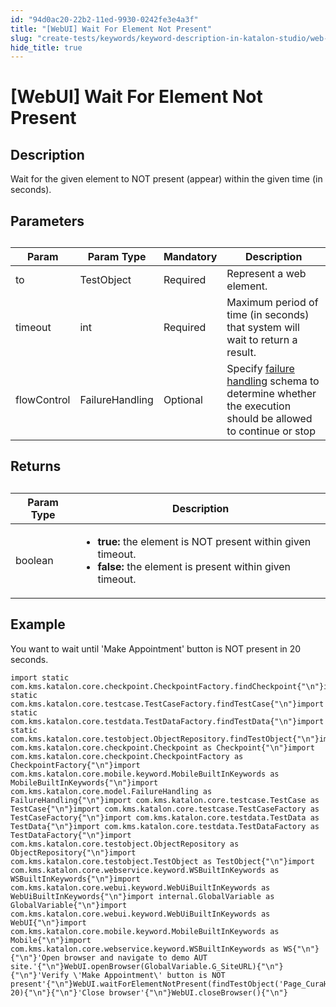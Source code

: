 ```yaml
---
id: "94d0ac20-22b2-11ed-9930-0242fe3e4a3f"
title: "[WebUI] Wait For Element Not Present"
slug: "create-tests/keywords/keyword-description-in-katalon-studio/web-ui-keywords/webui-wait-for-element-not-present"
hide_title: true
---
```


# <a id="id_0" class="anchor_top_offset"/><a id="ariaid-title1" class="anchor_top_offset"/>[WebUI] Wait For Element Not Present


## <a id="id_0__id_1" class="anchor_top_offset"/>Description

              
<p xmlns="http://www.w3.org/1999/xhtml" className="p">Wait for the given element to NOT present   (appear) within the given time (in seconds). </p> 
      

## <a id="id_0__id_2" class="anchor_top_offset"/>Parameters

              
<table xmlns="http://www.w3.org/1999/xhtml" className="table anchor_top_offset" id="id_0__4df6b4e0-8302-4261-85ee-8fdca28f0c95"><caption /><thead className="thead"><tr className><th className="entry anchor_top_offset" id="id_0__4df6b4e0-8302-4261-85ee-8fdca28f0c95__entry__1">Param</th><th className="entry anchor_top_offset" id="id_0__4df6b4e0-8302-4261-85ee-8fdca28f0c95__entry__2">Param Type</th><th className="entry anchor_top_offset" id="id_0__4df6b4e0-8302-4261-85ee-8fdca28f0c95__entry__3">Mandatory</th><th className="entry anchor_top_offset" id="id_0__4df6b4e0-8302-4261-85ee-8fdca28f0c95__entry__4">Description</th></tr></thead><tbody className="tbody"><tr className><td className="entry" headers="id_0__4df6b4e0-8302-4261-85ee-8fdca28f0c95__entry__1 id_0__4df6b4e0-8302-4261-85ee-8fdca28f0c95__entry__2 id_0__4df6b4e0-8302-4261-85ee-8fdca28f0c95__entry__3 id_0__4df6b4e0-8302-4261-85ee-8fdca28f0c95__entry__4 ">to</td><td className="entry" headers="id_0__4df6b4e0-8302-4261-85ee-8fdca28f0c95__entry__1 id_0__4df6b4e0-8302-4261-85ee-8fdca28f0c95__entry__2 id_0__4df6b4e0-8302-4261-85ee-8fdca28f0c95__entry__3 id_0__4df6b4e0-8302-4261-85ee-8fdca28f0c95__entry__4 ">TestObject</td><td className="entry" headers="id_0__4df6b4e0-8302-4261-85ee-8fdca28f0c95__entry__1 id_0__4df6b4e0-8302-4261-85ee-8fdca28f0c95__entry__2 id_0__4df6b4e0-8302-4261-85ee-8fdca28f0c95__entry__3 id_0__4df6b4e0-8302-4261-85ee-8fdca28f0c95__entry__4 ">Required</td><td className="entry" headers="id_0__4df6b4e0-8302-4261-85ee-8fdca28f0c95__entry__1 id_0__4df6b4e0-8302-4261-85ee-8fdca28f0c95__entry__2 id_0__4df6b4e0-8302-4261-85ee-8fdca28f0c95__entry__3 id_0__4df6b4e0-8302-4261-85ee-8fdca28f0c95__entry__4 ">Represent a web element.</td></tr><tr className><td className="entry" headers="id_0__4df6b4e0-8302-4261-85ee-8fdca28f0c95__entry__1 id_0__4df6b4e0-8302-4261-85ee-8fdca28f0c95__entry__2 id_0__4df6b4e0-8302-4261-85ee-8fdca28f0c95__entry__3 id_0__4df6b4e0-8302-4261-85ee-8fdca28f0c95__entry__4 ">timeout</td><td className="entry" headers="id_0__4df6b4e0-8302-4261-85ee-8fdca28f0c95__entry__1 id_0__4df6b4e0-8302-4261-85ee-8fdca28f0c95__entry__2 id_0__4df6b4e0-8302-4261-85ee-8fdca28f0c95__entry__3 id_0__4df6b4e0-8302-4261-85ee-8fdca28f0c95__entry__4 ">int</td><td className="entry" headers="id_0__4df6b4e0-8302-4261-85ee-8fdca28f0c95__entry__1 id_0__4df6b4e0-8302-4261-85ee-8fdca28f0c95__entry__2 id_0__4df6b4e0-8302-4261-85ee-8fdca28f0c95__entry__3 id_0__4df6b4e0-8302-4261-85ee-8fdca28f0c95__entry__4 ">Required</td><td className="entry" headers="id_0__4df6b4e0-8302-4261-85ee-8fdca28f0c95__entry__1 id_0__4df6b4e0-8302-4261-85ee-8fdca28f0c95__entry__2 id_0__4df6b4e0-8302-4261-85ee-8fdca28f0c95__entry__3 id_0__4df6b4e0-8302-4261-85ee-8fdca28f0c95__entry__4 ">Maximum period of time (in seconds) that system will wait to         return a result.</td></tr><tr className><td className="entry" headers="id_0__4df6b4e0-8302-4261-85ee-8fdca28f0c95__entry__1 id_0__4df6b4e0-8302-4261-85ee-8fdca28f0c95__entry__2 id_0__4df6b4e0-8302-4261-85ee-8fdca28f0c95__entry__3 id_0__4df6b4e0-8302-4261-85ee-8fdca28f0c95__entry__4 ">flowControl</td><td className="entry" headers="id_0__4df6b4e0-8302-4261-85ee-8fdca28f0c95__entry__1 id_0__4df6b4e0-8302-4261-85ee-8fdca28f0c95__entry__2 id_0__4df6b4e0-8302-4261-85ee-8fdca28f0c95__entry__3 id_0__4df6b4e0-8302-4261-85ee-8fdca28f0c95__entry__4 ">FailureHandling</td><td className="entry" headers="id_0__4df6b4e0-8302-4261-85ee-8fdca28f0c95__entry__1 id_0__4df6b4e0-8302-4261-85ee-8fdca28f0c95__entry__2 id_0__4df6b4e0-8302-4261-85ee-8fdca28f0c95__entry__3 id_0__4df6b4e0-8302-4261-85ee-8fdca28f0c95__entry__4 ">Optional</td><td className="entry" headers="id_0__4df6b4e0-8302-4261-85ee-8fdca28f0c95__entry__1 id_0__4df6b4e0-8302-4261-85ee-8fdca28f0c95__entry__2 id_0__4df6b4e0-8302-4261-85ee-8fdca28f0c95__entry__3 id_0__4df6b4e0-8302-4261-85ee-8fdca28f0c95__entry__4 ">Specify <a className="xref" href="/docs/maintain/configure-failure-handling-settings-in-katalon-studio">failure handling</a> schema to         determine whether the execution should be allowed to continue or         stop</td></tr></tbody></table> 
      

## <a id="id_0__id_3" class="anchor_top_offset"/>Returns

              
<table xmlns="http://www.w3.org/1999/xhtml" className="table anchor_top_offset" id="id_0__5cad903e-743b-4440-bf3e-46f51785e12d"><caption /><thead className="thead"><tr className><th className="entry anchor_top_offset" id="id_0__5cad903e-743b-4440-bf3e-46f51785e12d__entry__1">Param Type</th><th className="entry anchor_top_offset" id="id_0__5cad903e-743b-4440-bf3e-46f51785e12d__entry__2">Description</th></tr></thead><tbody className="tbody"><tr className><td className="entry" headers="id_0__5cad903e-743b-4440-bf3e-46f51785e12d__entry__1 id_0__5cad903e-743b-4440-bf3e-46f51785e12d__entry__2 ">boolean</td><td className="entry" headers="id_0__5cad903e-743b-4440-bf3e-46f51785e12d__entry__1 id_0__5cad903e-743b-4440-bf3e-46f51785e12d__entry__2 ">         <ul className="ul"><li className="li">             <strong className="ph b">true:</strong> the element is NOT present within given             timeout.</li><li className="li">             <strong className="ph b">false: </strong>the element is present within             given timeout.</li></ul>       </td></tr></tbody></table> 
      

## <a id="id_0__id_4" class="anchor_top_offset"/>Example

              
<p xmlns="http://www.w3.org/1999/xhtml" className="p">You want to wait until 'Make Appointment' button is NOT   present in 20 seconds.</p> 
              
<pre xmlns="http://www.w3.org/1999/xhtml" className="pre codeblock"><code>import static com.kms.katalon.core.checkpoint.CheckpointFactory.findCheckpoint{"\n"}import static com.kms.katalon.core.testcase.TestCaseFactory.findTestCase{"\n"}import static com.kms.katalon.core.testdata.TestDataFactory.findTestData{"\n"}import static com.kms.katalon.core.testobject.ObjectRepository.findTestObject{"\n"}import com.kms.katalon.core.checkpoint.Checkpoint as Checkpoint{"\n"}import com.kms.katalon.core.checkpoint.CheckpointFactory as CheckpointFactory{"\n"}import com.kms.katalon.core.mobile.keyword.MobileBuiltInKeywords as MobileBuiltInKeywords{"\n"}import com.kms.katalon.core.model.FailureHandling as FailureHandling{"\n"}import com.kms.katalon.core.testcase.TestCase as TestCase{"\n"}import com.kms.katalon.core.testcase.TestCaseFactory as TestCaseFactory{"\n"}import com.kms.katalon.core.testdata.TestData as TestData{"\n"}import com.kms.katalon.core.testdata.TestDataFactory as TestDataFactory{"\n"}import com.kms.katalon.core.testobject.ObjectRepository as ObjectRepository{"\n"}import com.kms.katalon.core.testobject.TestObject as TestObject{"\n"}import com.kms.katalon.core.webservice.keyword.WSBuiltInKeywords as WSBuiltInKeywords{"\n"}import com.kms.katalon.core.webui.keyword.WebUiBuiltInKeywords as WebUiBuiltInKeywords{"\n"}import internal.GlobalVariable as GlobalVariable{"\n"}import com.kms.katalon.core.webui.keyword.WebUiBuiltInKeywords as WebUI{"\n"}import com.kms.katalon.core.mobile.keyword.MobileBuiltInKeywords as Mobile{"\n"}import com.kms.katalon.core.webservice.keyword.WSBuiltInKeywords as WS{"\n"}{"\n"}'Open browser and navigate to demo AUT site.'{"\n"}WebUI.openBrowser(GlobalVariable.G_SiteURL){"\n"}{"\n"}'Verify \'Make Appointment\' button is NOT present'{"\n"}WebUI.waitForElementNotPresent(findTestObject('Page_CuraHomepage/btn_MakeAppointment'), 20){"\n"}{"\n"}'Close browser'{"\n"}WebUI.closeBrowser(){"\n"}</code></pre> 
            
